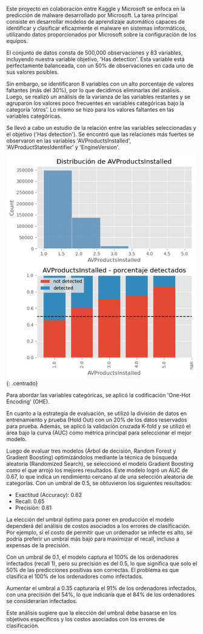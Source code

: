 Este proyecto en colaboración entre Kaggle y Microsoft se enfoca en la predicción de malware desarrollado por Microsoft. La tarea principal consiste en desarrollar modelos de aprendizaje automático capaces de identificar y clasificar eficazmente el malware en sistemas informáticos, utilizando datos proporcionados por Microsoft sobre la configuración de los equipos.

El conjunto de datos consta de 500,000 observaciones y 83 variables, incluyendo nuestra variable objetivo, 'Has detection'. Esta variable está perfectamente balanceada, con un 50% de observaciones en cada uno de sus valores posibles.

Sin embargo, se identificaron 8 variables con un alto porcentaje de valores faltantes (más del 30%), por lo que decidimos eliminarlas del análisis. Luego, se realizó un análisis de la varianza de las variables restantes y se agruparon los valores poco frecuentes en variables categóricas bajo la categoría 'otros'. Lo mismo se hizo para los valores faltantes en las variables categóricas.

Se llevó a cabo un estudio de la relación entre las variables seleccionadas y el objetivo ('Has detection'). Se encontró que las relaciones más fuertes se observaron en las variables 'AVProductsInstalled', 'AVProductStatesIdentifier' y 'EngineVersion'.

![Analisis AVProductInstalled](/img/1.png){: .centrado}


Para abordar las variables categóricas, se aplicó la codificación 'One-Hot Encoding' (OHE).

En cuanto a la estrategia de evaluación, se utilizó la división de datos en entrenamiento y prueba (Hold Out) con un 20% de los datos reservados para prueba. Además, se aplicó la validación cruzada K-fold y se utilizó el área bajo la curva (AUC) como métrica principal para seleccionar el mejor modelo.

Luego de evaluar tres modelos (Árbol de decisión, Random Forest y Gradient Boosting) optimizándolos mediante la técnica de búsqueda aleatoria (Randomized Search), se seleccionó el modelo Gradient Boosting como el que arrojó los mejores resultados. Este modelo logró un AUC de 0.67, lo que indica un rendimiento cercano al de una selección aleatoria de categorías. Con un umbral de 0.5, se obtuvieron los siguientes resultados:
- Exactitud (Accuracy): 0.62
- Recall: 0.65
- Precisión: 0.61

La elección del umbral óptimo para poner en producción el modelo dependerá del análisis de costos asociados a los errores de clasificación. Por ejemplo, si el costo de permitir que un ordenador se infecte es alto, se podría preferir un umbral más bajo para maximizar el recall, incluso a expensas de la precisión.

Con un umbral de 0.1, el modelo captura el 100% de los ordenadores infectados (recall 1), pero su precisión es del 0.5, lo que significa que solo el 50% de las predicciones positivas son correctas. El problema es que clasifica el 100% de los ordenadores como infectados.


Aumentar el umbral a 0.35 capturaría el 91% de los ordenadores infectados, con una precisión del 54%, lo que indicaría que el 84% de los ordenadores se considerarían infectados.


Este análisis sugiere que la elección del umbral debe basarse en los objetivos específicos y los costos asociados con los errores de clasificación.
